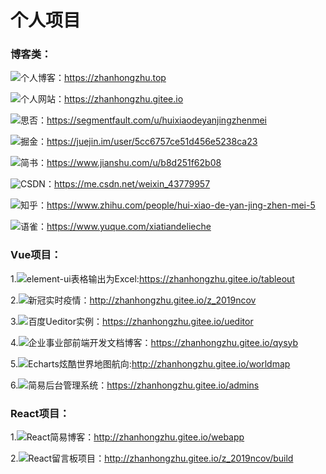 # 个人项目

###  博客类：

![个人博客](https://zhanhongzhu.top)：https://zhanhongzhu.top

![个人网站](https://zhanhongzhu.gitee.io)：https://zhanhongzhu.gitee.io

![思否](https://segmentfault.com/u/huixiaodeyanjingzhenmei)：https://segmentfault.com/u/huixiaodeyanjingzhenmei

![掘金](https://juejin.im/user/5cc6757ce51d456e5238ca23)：https://juejin.im/user/5cc6757ce51d456e5238ca23

![简书](https://www.jianshu.com/u/b8d251f62b08)：https://www.jianshu.com/u/b8d251f62b08

![CSDN](https://me.csdn.net/weixin_43779957)：https://me.csdn.net/weixin_43779957

![知乎](https://www.zhihu.com/people/hui-xiao-de-yan-jing-zhen-mei-5)：https://www.zhihu.com/people/hui-xiao-de-yan-jing-zhen-mei-5

![语雀](https://www.yuque.com/xiatiandelieche)：https://www.yuque.com/xiatiandelieche

### Vue项目：
1.![element-ui表格输出为Excel](https://zhanhongzhu.gitee.io/tableout):https://zhanhongzhu.gitee.io/tableout

2.![新冠实时疫情](http://zhanhongzhu.gitee.io/z_2019ncov)：http://zhanhongzhu.gitee.io/z_2019ncov

3.![百度Ueditor实例](https://zhanhongzhu.gitee.io/ueditor)：https://zhanhongzhu.gitee.io/ueditor

4.![企业事业部前端开发文档博客](https://zhanhongzhu.gitee.io/qysyb)：https://zhanhongzhu.gitee.io/qysyb

5.![Echarts炫酷世界地图航向](http://zhanhongzhu.gitee.io/worldmap):http://zhanhongzhu.gitee.io/worldmap

6.![简易后台管理系统](https://zhanhongzhu.gitee.io/admins)：https://zhanhongzhu.gitee.io/admins

### React项目：
1.![React简易博客](http://zhanhongzhu.gitee.io/webapp)：http://zhanhongzhu.gitee.io/webapp

2.![React留言板项目](http://zhanhongzhu.gitee.io/z_2019ncov/build)：http://zhanhongzhu.gitee.io/z_2019ncov/build
